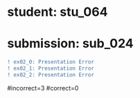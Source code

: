 # student: stu_064
# submission: sub_024

```diff
! ex02_0: Presentation Error
! ex02_1: Presentation Error
! ex02_2: Presentation Error
```
#incorrect=3
#correct=0

